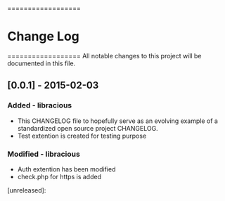  ==================
 #   Change Log   #
 ==================
All notable changes to this project will be documented in this file.

## [0.0.1] - 2015-02-03
### Added - libracious
- This CHANGELOG file to hopefully serve as an evolving example of a standardized open source project CHANGELOG.
- Test extention is created for testing purpose

### Modified - libracious
- Auth extention has been modified
- check.php for https is added

[unreleased]:
